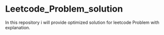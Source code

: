 # Leetcode_Problem_solution

In this repository i will provide optimized solution for leetcode Problem with explanation.
